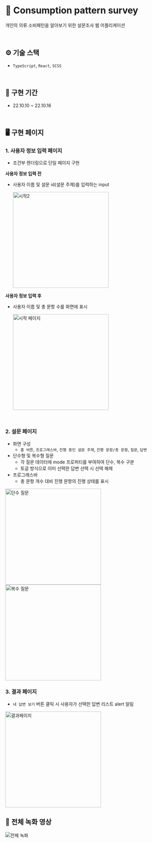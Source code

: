 # 🛒 Consumption pattern survey

개인의 의류 소비패턴을 알아보기 위한 설문조사 웹 어플리케이션

<br>

## ⚙️ 기술 스택

- `TypeScript`, `React`, `SCSS`

<br>

## 📆 구현 기간

- 22.10.10 ~ 22.10.16

<br>

## 🖥 구현 페이지

### 1. 사용자 정보 입력 페이지

- 조건부 렌더링으로 단일 페이지 구현

**사용자 정보 입력 전**

- 사용자 이름 및 설문 id(설문 주제)를 입력하는 input

  <img width="300" alt="시작2" src="https://user-images.githubusercontent.com/89966610/196650514-3fac2d4e-856a-44cc-8e72-e993c3a4afb0.png">

**사용자 정보 입력 후**

- 사용자 이름 및 총 문항 수를 화면에 표시

  <img width="300" alt="시작 페이지" src="https://user-images.githubusercontent.com/89966610/196648298-03d6a7a2-60af-4d97-9800-b1650e9d53c9.png">

<br>

### 2. 설문 페이지

- 화면 구성
  - `홈 버튼`, `프로그래스바`, `진행 중인 설문 주제`, `진행 문항/총 문항`, `질문`, `답변`
- 단수형 및 복수형 질문
  - 각 질문 데이터에 mode 프로퍼티를 부여하여 단수, 복수 구분
  - 토글 방식으로 이미 선택한 답변 선택 시 선택 해제
- 프로그래스바
  - 총 문항 개수 대비 진행 문항의 진행 상태를 표시

<img width="300" alt="단수 질문" src="https://user-images.githubusercontent.com/89966610/196648670-a9beeb37-91c8-480b-81e3-2d9b769db5b4.png">

<img width="300" alt="복수 질문" src="https://user-images.githubusercontent.com/89966610/196648841-1e7e6964-50c2-41d5-bd92-fe3d0d745a01.png">

<br>

### 3. 결과 페이지

- `내 답변 보기` 버튼 클릭 시 사용자가 선택한 답변 리스트 alert 알림

<img width="300" alt="결과페이지" src="https://user-images.githubusercontent.com/89966610/196649012-744f6f8e-b9a0-45b1-a2ac-adebbffc2885.png">

<br>

## 📼 전체 녹화 영상

![전체 녹화](https://user-images.githubusercontent.com/89966610/196649246-910364b7-2d53-4d3f-a8c5-960b45220682.gif)

